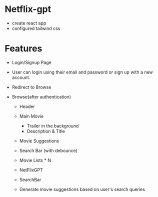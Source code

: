 # Netflix-gpt

- create react app
- configured tailwind css

# Features

- Login/Signup Page
- User can login using their email and password or sign up with a new account.
- Redirect to Browse

- Browse(after authentication)

  - Header
  - Main Movie
    - Trailer in the background
    - Description & Title
  - Movie Suggestions
  - Search Bar (with debounce)
  - Movie Lists \* N

  - NetFlixGPT
  - SearchBar
  - Generate movie suggestions based on user's search queries
